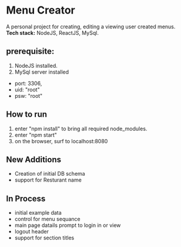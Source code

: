 # Menu Creator
A personal project for creating, editing a viewing user created menus. <br />
<b>Tech stack:</b> NodeJS, ReactJS, MySql.


prerequisite:
-------------
1. NodeJS installed.
2. MySql server installed
+ port: 3306, 
+ uid: "root"
+ psw: "root"


How to run
-----------
1. enter "npm install" to bring all required node_modules.
2. enter "npm start"
3. on the browser, surf to localhost:8080



New Additions
-----------
+ Creation of initial DB schema 
+ support for Resturant name


In Process
-----------
+ initial example data
+ control for menu sequance
+ main page datails prompt to login in or view
+ logout header
+ support for section titles



